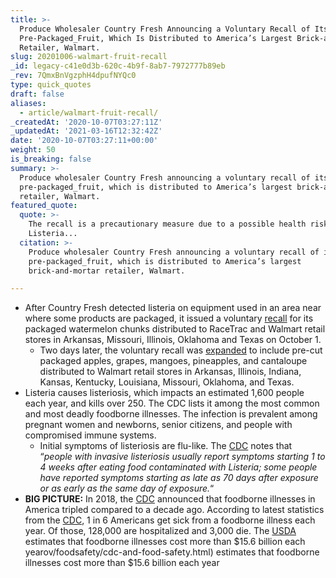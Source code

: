 ```yaml
---
title: >-
  Produce Wholesaler Country Fresh Announcing a Voluntary Recall of Its
  Pre-Packaged_Fruit, Which Is Distributed to America’s Largest Brick-and-Mortar
  Retailer, Walmart.
slug: 20201006-walmart-fruit-recall
_id: legacy-c41e0d3b-620c-4b9f-8ab7-7972777b89eb
_rev: 7QmxBnVgzphH4dpufNYQc0
type: quick_quotes
draft: false
aliases:
  - article/walmart-fruit-recall/
_createdAt: '2020-10-07T03:27:11Z'
_updatedAt: '2021-03-16T12:32:42Z'
date: '2020-10-07T03:27:11+00:00'
weight: 50
is_breaking: false
summary: >-
  Produce wholesaler Country Fresh announcing a voluntary recall of its
  pre-packaged_fruit, which is distributed to America’s largest brick-and-mortar
  retailer, Walmart.
featured_quote:
  quote: >-
    The recall is a precautionary measure due to a possible health risk from
    Listeria...
  citation: >-
    Produce wholesaler Country Fresh announcing a voluntary recall of its
    pre-packaged_fruit, which is distributed to America’s largest
    brick-and-mortar retailer, Walmart.

---
```

* After Country Fresh detected listeria on equipment used in an area near where some products are packaged, it issued a voluntary [recall](https://www.fda.gov/safety/recalls-market-withdrawals-safety-alerts/country-fresh-voluntary-product-recall) for its packaged watermelon chunks distributed to RaceTrac and Walmart retail stores in Arkansas, Missouri, Illinois, Oklahoma and Texas on October 1.
  * Two days later, the voluntary recall was [expanded](https://www.fda.gov/safety/recalls-market-withdrawals-safety-alerts/country-fresh-expands-voluntary-recall) to include pre-cut packaged apples, grapes, mangoes, pineapples, and cantaloupe distributed to Walmart retail stores in Arkansas, Illinois, Indiana, Kansas, Kentucky, Louisiana, Missouri, Oklahoma, and Texas.
* Listeria causes listeriosis, which impacts an estimated 1,600 people each year, and kills over 250. The CDC lists it among the most common and most deadly foodborne illnesses. The infection is prevalent among pregnant women and newborns, senior citizens, and people with compromised immune systems.
  * Initial symptoms of listeriosis are flu-like. The [CDC](https://www.cdc.gov/listeria/faq.html) notes that “_people with invasive listeriosis usually report symptoms starting 1 to 4 weeks after eating food contaminated with Listeria; some people have reported symptoms starting as late as 70 days after exposure or as early as the same day of exposure._“
* **BIG PICTURE:** In 2018, the [CDC](https://www.smarthernews.com/18-08-01-food-recalls/) announced that foodborne illnesses in America tripled compared to a decade ago. According to latest statistics from the [CDC](https://www.cdc.gov/foodborneburden/2011-foodborne-estimates.html), 1 in 6 Americans get sick from a foodborne illness each year. Of those, 128,000 are hospitalized and 3,000 die. The [USDA](https://www.cdc.gov/foodsafety/cdc-and-food-safety.html) estimates that foodborne illnesses cost more than $15.6 billion each yearov/foodsafety/cdc-and-food-safety.html) estimates that foodborne illnesses cost more than $15.6 billion each year